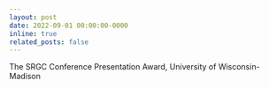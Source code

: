 ```yaml
---
layout: post
date: 2022-09-01 00:00:00-0000
inline: true
related_posts: false
---
```


The SRGC Conference Presentation Award, University of Wisconsin-Madison